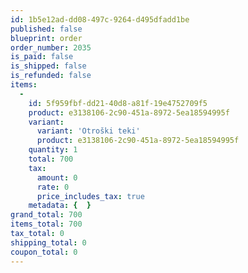 ```yaml
---
id: 1b5e12ad-dd08-497c-9264-d495dfadd1be
published: false
blueprint: order
order_number: 2035
is_paid: false
is_shipped: false
is_refunded: false
items:
  -
    id: 5f959fbf-dd21-40d8-a81f-19e4752709f5
    product: e3138106-2c90-451a-8972-5ea18594995f
    variant:
      variant: 'Otroški teki'
      product: e3138106-2c90-451a-8972-5ea18594995f
    quantity: 1
    total: 700
    tax:
      amount: 0
      rate: 0
      price_includes_tax: true
    metadata: {  }
grand_total: 700
items_total: 700
tax_total: 0
shipping_total: 0
coupon_total: 0
---
```

